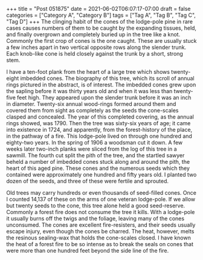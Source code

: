 +++
title = "Post 051875"
date = 2021-06-02T06:07:17-07:00
draft = false
categories = ["Category A", "Category B"]
tags = ["Tag A", "Tag B", "Tag C", "Tag D"]
+++
The clinging habit of the cones of the lodge-pole pine in rare cases causes numbers of them to be caught by the expanding tissues, held, and finally overgrown and completely buried up in the tree like a knot. Commonly the first crop of cones is the one caught. These are usually stuck a few inches apart in two vertical opposite rows along the slender trunk. Each knob-like cone is held closely against the trunk by a short, strong stem.

I have a ten-foot plank from the heart of a large tree which shows twenty-eight imbedded cones. The biography of this tree, which its scroll of annual rings pictured in the abstract, is of interest. The imbedded cones grew upon the sapling before it was thirty years old and when it was less than twenty-five feet high. They appeared upon the slender trunk before it was an inch in diameter. Twenty-six annual wood-rings formed around them and covered them from sight as completely as the seeds the cone-scales clasped and concealed. The year of this completed covering, as the annual rings showed, was 1790. Then the tree was sixty-six years of age; it came into existence in 1724, and apparently, from the forest-history of the place, in the pathway of a fire. This lodge-pole lived on through one hundred and eighty-two years. In the spring of 1906 a woodsman cut it down. A few weeks later two-inch planks were sliced from the log of this tree in a sawmill. The fourth cut split the pith of the tree, and the startled sawyer beheld a number of imbedded cones stuck along and around the pith, the heart of this aged pine. These cones and the numerous seeds which they contained were approximately one hundred and fifty years old. I planted two dozen of the seeds, and three of these were fertile and sprouted.

Old trees may carry hundreds or even thousands of seed-filled cones. Once I counted 14,137 of these on the arms of one veteran lodge-pole. If we allow but twenty seeds to the cone, this tree alone held a good seed-reserve. Commonly a forest fire does not consume the tree it kills. With a lodge-pole it usually burns off the twigs and the foliage, leaving many of the cones unconsumed. The cones are excellent fire-resisters, and their seeds usually escape injury, even though the cones be charred. The heat, however, melts the resinous sealing-wax that holds the cone-scales closed. I have known the heat of a forest fire to be so intense as to break the seals on cones that were more than one hundred feet beyond the side line of the fire.
